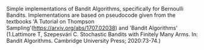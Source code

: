Simple implementations of Bandit Algorithms, specifically for Bernoulli Bandits. Implementations are based on pseudocode given from the textbooks 'A Tutorial on Thompson Sampling'(https://arxiv.org/abs/1707.02038) and 'Bandit Algorithms' (1.Lattimore T, Szepesvári C. Stochastic Bandits with 
Finitely Many Arms. In: Bandit Algorithms. Cambridge University Press; 2020:73-74.)

